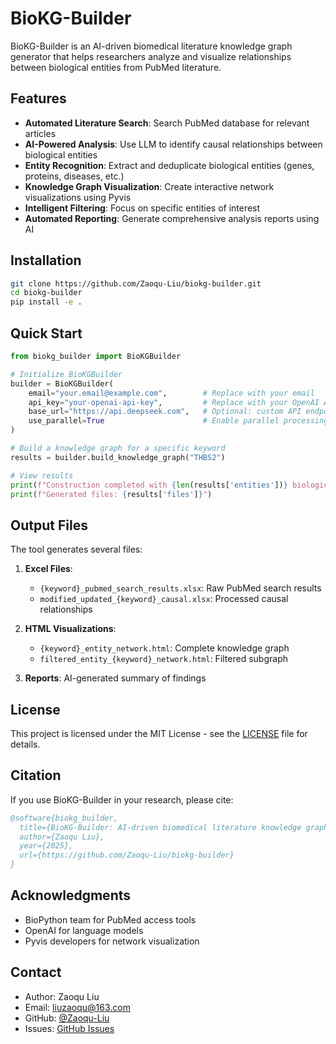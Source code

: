 # BioKG-Builder

BioKG-Builder is an AI-driven biomedical literature knowledge graph generator that helps researchers analyze and visualize relationships between biological entities from PubMed literature.

## Features

- **Automated Literature Search**: Search PubMed database for relevant articles
- **AI-Powered Analysis**: Use LLM to identify causal relationships between biological entities
- **Entity Recognition**: Extract and deduplicate biological entities (genes, proteins, diseases, etc.)
- **Knowledge Graph Visualization**: Create interactive network visualizations using Pyvis
- **Intelligent Filtering**: Focus on specific entities of interest
- **Automated Reporting**: Generate comprehensive analysis reports using AI

## Installation

```bash
git clone https://github.com/Zaoqu-Liu/biokg-builder.git
cd biokg-builder
pip install -e .
```

## Quick Start

```python
from biokg_builder import BioKGBuilder

# Initialize BioKGBuilder
builder = BioKGBuilder(
    email="your.email@example.com",        # Replace with your email
    api_key="your-openai-api-key",         # Replace with your OpenAI API Key
    base_url="https://api.deepseek.com",   # Optional: custom API endpoint
    use_parallel=True                      # Enable parallel processing
)

# Build a knowledge graph for a specific keyword
results = builder.build_knowledge_graph("THBS2")

# View results
print(f"Construction completed with {len(results['entities'])} biological entities found.")
print(f"Generated files: {results['files']}")
```

## Output Files

The tool generates several files:

1. **Excel Files**: 
   - `{keyword}_pubmed_search_results.xlsx`: Raw PubMed search results
   - `modified_updated_{keyword}_causal.xlsx`: Processed causal relationships

2. **HTML Visualizations**:
   - `{keyword}_entity_network.html`: Complete knowledge graph
   - `filtered_entity_{keyword}_network.html`: Filtered subgraph

3. **Reports**: AI-generated summary of findings


## License

This project is licensed under the MIT License - see the [LICENSE](LICENSE) file for details.

## Citation

If you use BioKG-Builder in your research, please cite:

```bibtex
@software{biokg_builder,
  title={BioKG-Builder: AI-driven biomedical literature knowledge graph generator},
  author={Zaoqu Liu},
  year={2025},
  url={https://github.com/Zaoqu-Liu/biokg-builder}
}
```

## Acknowledgments

- BioPython team for PubMed access tools
- OpenAI for language models
- Pyvis developers for network visualization

## Contact

- Author: Zaoqu Liu
- Email: liuzaoqu@163.com
- GitHub: [@Zaoqu-Liu](https://github.com/Zaoqu-Liu)
- Issues: [GitHub Issues](https://github.com/Zaoqu-Liu/biokg-builder/issues)
